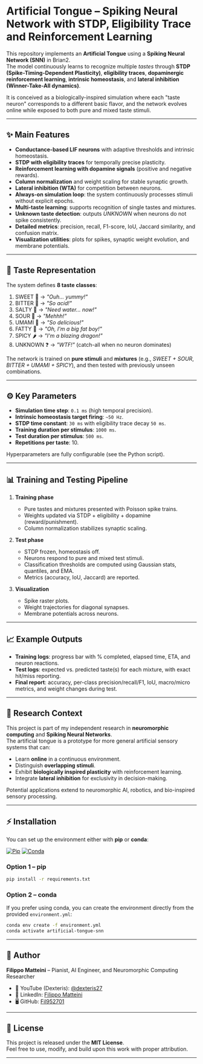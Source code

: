 # Artificial Tongue – Spiking Neural Network with STDP, Eligibility Trace and Reinforcement Learning

This repository implements an **Artificial Tongue** using a **Spiking Neural Network (SNN)** in Brian2.  
The model continuously learns to recognize multiple *tastes* through **STDP (Spike-Timing-Dependent Plasticity)**, **eligibility traces**, **dopaminergic reinforcement learning**, **intrinsic homeostasis**, and **lateral inhibition (Winner-Take-All dynamics)**.  

It is conceived as a biologically-inspired simulation where each "taste neuron" corresponds to a different basic flavor, and the network evolves online while exposed to both pure and mixed taste stimuli.

---

## ✨ Main Features

- **Conductance-based LIF neurons** with adaptive thresholds and intrinsic homeostasis.  
- **STDP with eligibility traces** for temporally precise plasticity.  
- **Reinforcement learning with dopamine signals** (positive and negative rewards).  
- **Column normalization** and weight scaling for stable synaptic growth.  
- **Lateral inhibition (WTA)** for competition between neurons.  
- **Always-on simulation loop**: the system continuously processes stimuli without explicit epochs.  
- **Multi-taste learning**: supports recognition of single tastes and mixtures.  
- **Unknown taste detection**: outputs *UNKNOWN* when neurons do not spike consistently.  
- **Detailed metrics**: precision, recall, F1-score, IoU, Jaccard similarity, and confusion matrix.  
- **Visualization utilities**: plots for spikes, synaptic weight evolution, and membrane potentials.

---

## 🧪 Taste Representation

The system defines **8 taste classes**:

1. SWEET 🍬 → *"Ouh... yummy!"*  
2. BITTER 🍵 → *"So acid!"*  
3. SALTY 🧂 → *"Need water... now!"*  
4. SOUR 🍋 → *"Mehhh!"*  
5. UMAMI 🍄 → *"So delicious!"*  
6. FATTY 🍔 → *"Oh, I'm a big fat boy!"*  
7. SPICY 🌶️ → *"I'm a blazing dragon!"*  
8. UNKNOWN ❓ → *"WTF!"* (catch-all when no neuron dominates)

The network is trained on **pure stimuli** and **mixtures** (e.g., *SWEET + SOUR*, *BITTER + UMAMI + SPICY*), and then tested with previously unseen combinations.

---

## ⚙️ Key Parameters

- **Simulation time step**: `0.1 ms` (high temporal precision).  
- **Intrinsic homeostasis target firing**: `~50 Hz`.  
- **STDP time constant**: `30 ms` with eligibility trace decay `50 ms`.  
- **Training duration per stimulus**: `1000 ms`.  
- **Test duration per stimulus**: `500 ms`.  
- **Repetitions per taste**: 10.  

Hyperparameters are fully configurable (see the Python script).

---

## 📊 Training and Testing Pipeline

1. **Training phase**  
   - Pure tastes and mixtures presented with Poisson spike trains.  
   - Weights updated via STDP + eligibility + dopamine (reward/punishment).  
   - Column normalization stabilizes synaptic scaling.  

2. **Test phase**  
   - STDP frozen, homeostasis off.  
   - Neurons respond to pure and mixed test stimuli.  
   - Classification thresholds are computed using Gaussian stats, quantiles, and EMA.  
   - Metrics (accuracy, IoU, Jaccard) are reported.  

3. **Visualization**  
   - Spike raster plots.  
   - Weight trajectories for diagonal synapses.  
   - Membrane potentials across neurons.  

---

## 📈 Example Outputs

- **Training logs**: progress bar with % completed, elapsed time, ETA, and neuron reactions.  
- **Test logs**: expected vs. predicted taste(s) for each mixture, with exact hit/miss reporting.  
- **Final report**: accuracy, per-class precision/recall/F1, IoU, macro/micro metrics, and weight changes during test.  

---

## 🔬 Research Context

This project is part of my independent research in **neuromorphic computing** and **Spiking Neural Networks**.  
The artificial tongue is a prototype for more general artificial sensory systems that can:  

- Learn **online** in a continuous environment.  
- Distinguish **overlapping stimuli**.  
- Exhibit **biologically inspired plasticity** with reinforcement learning.  
- Integrate **lateral inhibition** for exclusivity in decision-making.  

Potential applications extend to neuromorphic AI, robotics, and bio-inspired sensory processing.

---

## ⚡ Installation

You can set up the environment either with **pip** or **conda**:

[![Pip](https://img.shields.io/badge/install%20with-pip-blue?logo=python)](https://pip.pypa.io/)
[![Conda](https://img.shields.io/badge/install%20with-conda-green?logo=anaconda)](https://docs.conda.io/)

### Option 1 – pip
```bash
pip install -r requirements.txt
```

### Option 2 – conda
If you prefer using conda, you can create the environment directly from the provided `environment.yml`:

```bash
conda env create -f environment.yml
conda activate artificial-tongue-snn
```

---

## 👤 Author

**Filippo Matteini** – Pianist, AI Engineer, and Neuromorphic Computing Researcher  

- 🎹 YouTube (Dexteris): [@dexteris27](https://www.youtube.com/@dexteris27)  
- 💼 LinkedIn: [Filippo Matteini](https://www.linkedin.com/in/filippo-matteini-29554a355)  
- 🖥️ GitHub: [Fil952701](https://github.com/Fil952701)  

---

## 📜 License

This project is released under the **MIT License**.  
Feel free to use, modify, and build upon this work with proper attribution.  

---
